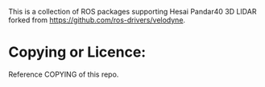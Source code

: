 This is a collection of ROS packages supporting Hesai Pandar40 3D LIDAR forked from https://github.com/ros-drivers/velodyne.

# Copying or Licence:
Reference COPYING of this repo.
